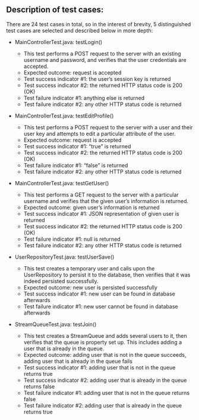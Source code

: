 ## Description of test cases:
There are 24 test cases in total, so in the interest of brevity, 5 distinguished test cases are selected and described below in more depth:

* MainControllerTest.java: testLogin()
  * This test performs a POST request to the server with an existing username and password, and verifies that the user credentials are accepted. 
  * Expected outcome: request is accepted
  * Test success indicator #1: the user’s session key is returned
  * Test success indicator #2: the returned HTTP status code is 200 (OK)
  * Test failure indicator #1: anything else is returned
  * Test failure indicator #2: any other HTTP status code is returned


* MainControllerTest.java: testEditProfile()
  * This test performs a POST request to the server with a user and their user key and attempts to edit a particular attribute of the user.
  * Expected outcome: request is accepted
  * Test success indicator #1: “true” is returned
  * Test success indicator #2: the returned HTTP status code is 200 (OK)
  * Test failure indicator #1: “false” is returned
  * Test failure indicator #2: any other HTTP status code is returned


* MainControllerTest.java: testGetUser()
  * This test performs a GET request to the server with a particular username and verifies that the given user’s information is returned.
  * Expected outcome: given user’s information is returned
  * Test success indicator #1: JSON representation of given user is returned
  * Test success indicator #2: the returned HTTP status code is 200 (OK)
  * Test failure indicator #1: null is returned
  * Test failure indicator #2: any other HTTP status code is returned

* UserRepositoryTest.java: testUserSave()
  * This test creates a temporary user and calls upon the UserRepository to persist it to the database, then verifies that it was indeed persisted successfully.
  * Expected outcome: new user is persisted successfully
  * Test success indicator #1: new user can be found in database afterwards
  * Test failure indicator #1: new user cannot be found in database afterwards

* StreamQueueTest.java: testJoin()
  * This test creates a StreamQueue and adds several users to it, then verifies that the queue is property set up. This includes adding a user that is already in the queue.
  * Expected outcome: adding user that is not in the queue succeeds, adding user that is already in the queue fails
  * Test success indicator #1: adding user that is not in the queue returns true
  * Test success indicator #2: adding user that is already in the queue returns false
  * Test failure indicator #1: adding user that is not in the queue returns false
  * Test failure indicator #2: adding user that is already in the queue returns true
